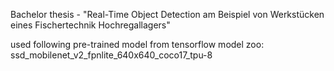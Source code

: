 Bachelor thesis - "Real-Time Object Detection am Beispiel von Werkstücken eines Fischertechnik Hochregallagers"

used following pre-trained model from tensorflow model zoo: ssd_mobilenet_v2_fpnlite_640x640_coco17_tpu-8
